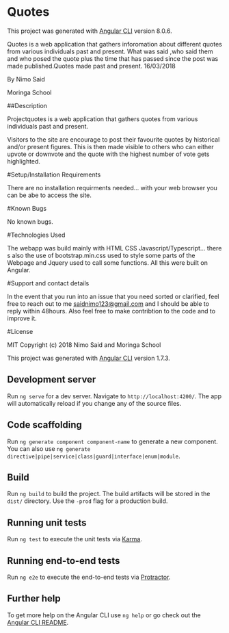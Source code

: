 # Quotes

This project was generated with [Angular CLI](https://github.com/angular/angular-cli) version 8.0.6.

Quotes is a web application that gathers inforomation about different quotes from various individuals past and present. What was said ,who said them and who posed the quote plus the time that has passed since the post was made published.Quotes made past and present. 16/03/2018

By Nimo Said

Moringa School

##Description

Projectquotes is a web application that gathers quotes from various individuals past and present.

Visitors to the site are encourage to post their favourite quotes by historical and/or present figures. This is then made visible to others who can either upvote or downvote and the quote with the highest number of vote gets highlighted.

#Setup/Installation Requirements

There are no installation requirments needed... with your web browser you can be abe to access the site.

#Known Bugs

  No known bugs.


#Technologies Used

The webapp was build mainly with HTML CSS Javascript/Typescript... there s also the use of bootstrap.min.css used to style some parts of the Webpage and Jquery used to call some functions. All this were built on Angular.

#Support and contact details

In the event that you run into an issue that you need sorted or clarified, feel free to reach out to me saidnimo123@gmail.com and I should be able to reply within 48hours. Also feel free to make contribtion to the code and to improve it.

#License

MIT Copyright (c) 2018 Nimo Said and Moringa School

This project was generated with [Angular CLI](https://github.com/angular/angular-cli) version 1.7.3.

## Development server

Run `ng serve` for a dev server. Navigate to `http://localhost:4200/`. The app will automatically reload if you change any of the source files.

## Code scaffolding

Run `ng generate component component-name` to generate a new component. You can also use `ng generate directive|pipe|service|class|guard|interface|enum|module`.

## Build

Run `ng build` to build the project. The build artifacts will be stored in the `dist/` directory. Use the `-prod` flag for a production build.

## Running unit tests

Run `ng test` to execute the unit tests via [Karma](https://karma-runner.github.io).

## Running end-to-end tests

Run `ng e2e` to execute the end-to-end tests via [Protractor](http://www.protractortest.org/).

## Further help

To get more help on the Angular CLI use `ng help` or go check out the [Angular CLI README](https://github.com/angular/angular-cli/blob/master/README.md).
